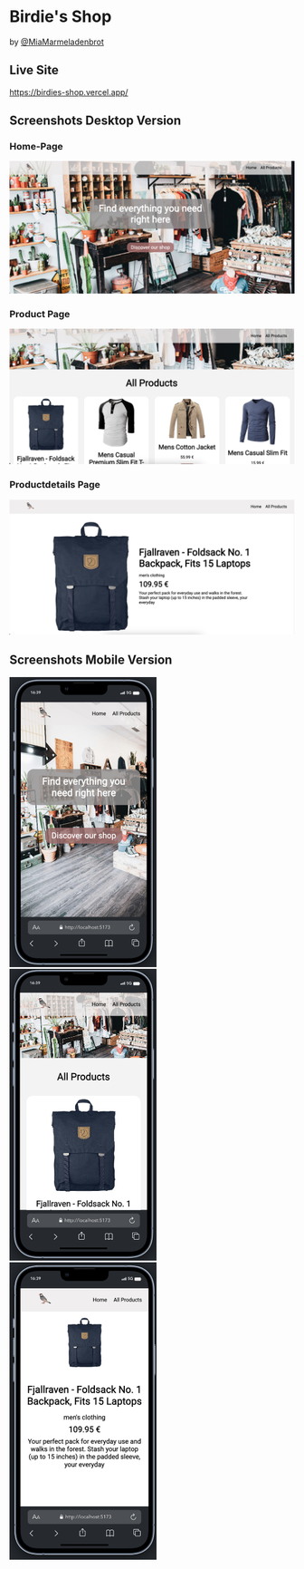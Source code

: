 # Birdie's Shop

by [@MiaMarmeladenbrot](https://github.com/MiaMarmeladenbrot)

## Live Site

https://birdies-shop.vercel.app/

## Screenshots Desktop Version

### Home-Page

![](./public/screenshots/shop1.png)

### Product Page

![](./public/screenshots/shop2.png)

### Productdetails Page

![](./public/screenshots/shop3.png)

## Screenshots Mobile Version

<img src="./public/screenshots/shop4.png" width="260"> 
<img src="./public/screenshots/shop5.png" width="260">
<img src="./public/screenshots/shop6.png" width="260">
